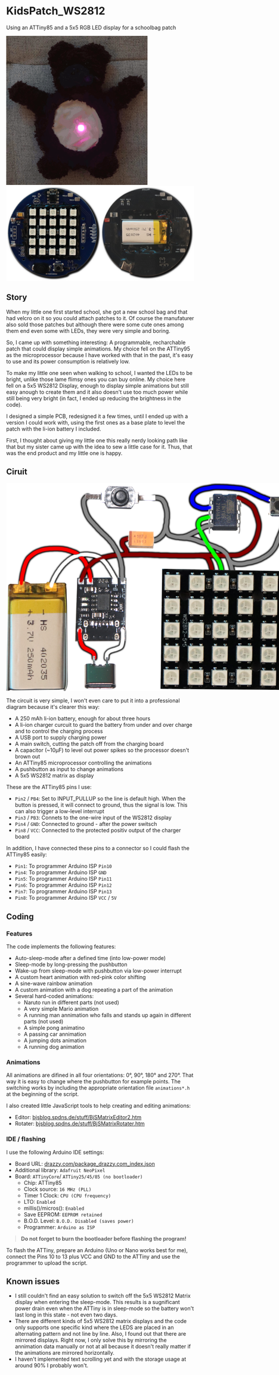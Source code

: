 # KidsPatch_WS2812

Using an ATTiny85 and a 5x5 RGB LED display for a schoolbag patch

<img src="img/patch.gif" style="height:400px;" /> <img src="img/electronics.png" style="max-height:40vh;"/>

## Story

When my little one first started school, she got a new school bag and that had velcro on it so you could attach patches to it. Of course the manufaturer also sold those patches but although there were some cute ones among them end even some with LEDs, they were very simple and boring.

So, I came up with something interesting: A programmable, recharchable patch that could display simple animations. My choice fell on the ATTiny95 as the microprocessor because I have worked with that in the past, it's easy to use and its power consumption is relatively low.

To make my little one seen when walking to school, I wanted the LEDs to be bright, unlike those lame flimsy ones you can buy online. My choice here fell on a 5x5 WS2812 Display, enough to display simple animations but still easy anough to create them and it also doesn't use too much power while still being very bright (in fact, I ended up reducing the brightness in the code).

I designed a simple PCB, redesigned it a few times, until I ended up with a version I could work with, using the first ones as a base plate to level the patch with the li-ion battery I included.

First, I thought about giving my little one this really nerdy looking path like that but my sister came up with the idea to sew a little case for it. Thus, that was the end product and my little one is happy.


## Ciruit

<img src="img/circuit.png" style="max-width:80vw;" />

The circuit is very simple, I won't even care to put it into a professional diagram because it's clearer this way: 

- A 250 mAh li-ion battery, enough for about three hours
- A li-ion charger curcuit to guard the battery from under and over charge and to control the charging process
- A USB port to supply charging power
- A main switch, cutting the patch off from the charging board
- A capacitor (~10µF) to level out power spikes so the processor doesn't brown out
- An ATTiny85 microprocessor controlling the animations
- A pushbutton as input to change animations
- A 5x5 WS2812 matrix as display

These are the ATTiny85 pins I use:

- `Pin2` / `PB4`: Set to INPUT_PULLUP so the line is default high. When the button is pressed, it will connect to ground, thus the signal is low. This can also trigger a low-level interrupt
- `Pin3` / `PB3`: Connets to the one-wire input of the WS2812 display
- `Pin4` / `GND`: Connected to ground - after the power switsch
- `Pin8` / `VCC`: Connected to the protected positiv output of the charger board

In addition, I have connected these pins to a connector so I could flash the ATTiny85 easily:

- `Pin1`: To programmer Arduino ISP `Pin10`
- `Pin4`: To programmer Arduino ISP `GND`
- `Pin5`: To programmer Arduino ISP `Pin11`
- `Pin6`: To programmer Arduino ISP `Pin12`
- `Pin7`: To programmer Arduino ISP `Pin13`
- `Pin8`: To programmer Arduino ISP `VCC` / `5V` 


## Coding

### Features

The code implements the following features:

- Auto-sleep-mode after a defined time (into low-power mode)
- Sleep-mode by long-pressing the pushbutton
- Wake-up from sleep-mode with pushbutton via low-power interrupt
- A custom heart animation with red-pink color shifting
- A sine-wave rainbow animation
- A custom animation with a dog repeating a part of the animation
- Several hard-coded animations:
  - Naruto run in different parts (not used)
  - A very simple Mario animation
  - A running man annimation who falls and stands up again in different parts (not used)
  - A simple pong animatino
  - A passing car annimation
  - A jumping dots animation
  - A running dog animation

### Animations

All animations are difined in all four orientations: 0°, 90°, 180° and 270°. That way it is easy to change where the pushbutton for example points. The switching works by including the appropriate orientation file `animations*.h` at the beginning of the script.

I also created little JavaScript tools to help creating and editing animations:
- Editor: [bjsblog.spdns.de/stuff/BjSMatrixEditor2.htm](https://bjsblog.spdns.de/stuff/BjSMatrixEditor2.htm)
- Rotater: [bjsblog.spdns.de/stuff/BjSMatrixRotater.htm](https://bjsblog.spdns.de/stuff/BjSMatrixRotater.htm)

### IDE / flashing

I use the following Arduino IDE settings:

- Board URL: [drazzy.com/package_drazzy.com_index.json](http://drazzy.com/package_drazzy.com_index.json)
- Additional library: `Adafruit NeoPixel`
- Board: `ATTinyCore`/ `ATTiny25/45/85 (no bootloader)`
  - Chip: ATTiny85
  - Clock source: `16 MHz (PLL)`
  - Timer 1 Clock: `CPU (CPU frequency)`
  - LTO: `Enabled`
  - millis()/micros(): `Enabled`
  - Save EEPROM: `EEPROM retained`
  - B.O.D. Level: `B.O.D. Disabled (saves power)`
  - Programmer: `Arduino as ISP`

> **Do not forget to burn the bootloader before flashing the program!**

To flash the ATTiny, prepare an Arduino (Uno or Nano works best for me), connect the Pins 10 to 13 plus VCC and GND to the ATTiny and use the programmer to upload the script.


## Known issues

- I still couldn't find an easy solution to switch off the 5x5 WS2812 Matrix display when entering the sleep-mode. This results is a sugnificant power drain even when the ATTiny is in sleep-mode so the battery won't last long in this state - not even two days.
- There are different kinds of 5x5 WS2812 matrix displays and the code only supports one specific kind where the LEDS are placed in an alternating pattern and not line by line. Also, I found out that there are mirrored displays. Right now, I only solve this by mirroring the annimation data manually or not at all because it doesn't really matter if the animations are mirrored horizontally.
- I haven't implemented text scrolling yet and with the storage usage at around 90% I probably won't.
